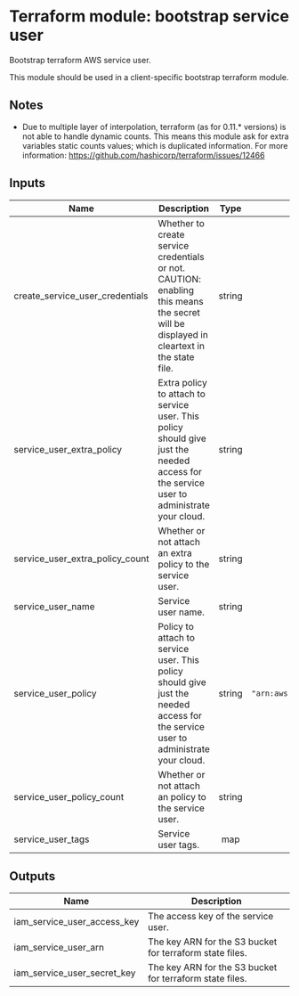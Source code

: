 # Terraform module: bootstrap service user

Bootstrap terraform AWS service user.

This module should be used in a client-specific bootstrap terraform module.

## Notes

* Due to multiple layer of interpolation, terraform (as for 0.11.* versions) is not able to handle dynamic counts.
This means this module ask for extra variables static counts values; which is duplicated information.
For more information: https://github.com/hashicorp/terraform/issues/12466

<!-- BEGINNING OF PRE-COMMIT-TERRAFORM DOCS HOOK -->
## Inputs

| Name | Description | Type | Default | Required |
|------|-------------|:----:|:-----:|:-----:|
| create\_service\_user\_credentials | Whether to create service credentials or not. CAUTION: enabling this means the secret will be displayed in cleartext in the state file. | string | `"0"` | no |
| service\_user\_extra\_policy | Extra policy to attach to service user. This policy should give just the needed access for the service user to administrate your cloud. | string | `""` | no |
| service\_user\_extra\_policy\_count | Whether or not attach an extra policy to the service user. | string | `"0"` | no |
| service\_user\_name | Service user name. | string | `"automated-deployer"` | no |
| service\_user\_policy | Policy to attach to service user. This policy should give just the needed access for the service user to administrate your cloud. | string | `"arn:aws:iam::aws:policy/AdministratorAccess"` | no |
| service\_user\_policy\_count | Whether or not attach an policy to the service user. | string | `"1"` | no |
| service\_user\_tags | Service user tags. | map | `{}` | no |

## Outputs

| Name | Description |
|------|-------------|
| iam\_service\_user\_access\_key | The access key of the service user. |
| iam\_service\_user\_arn | The key ARN for the S3 bucket for terraform state files. |
| iam\_service\_user\_secret\_key | The key ARN for the S3 bucket for terraform state files. |

<!-- END OF PRE-COMMIT-TERRAFORM DOCS HOOK -->
